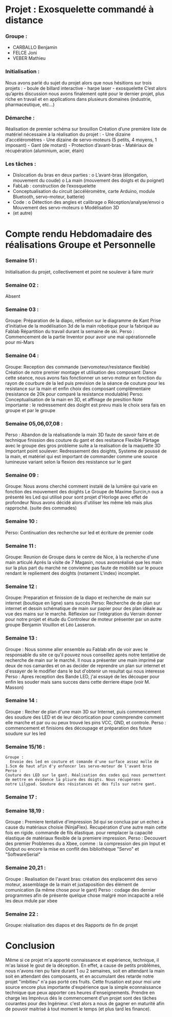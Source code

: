 # Projet : Exosquelette commandé à distance

### Groupe :
  - CARBALLO  Benjamin
  - FELCE     Joni
  - VEBER     Mathieu

### Initialisation :
  Nous avons parlé du sujet du projet alors que nous hésitions sur trois projets :
    - boule de billard interactive
    - harpe laser
    - exosquelette
  C’est alors qu’après discussion nous avons finalement opté pour le dernier projet, plus riche en travail et en applications dans plusieurs domaines (industrie, pharmaceutique, etc…)

### Démarche : 
  Réalisation de premier schéma sur brouillon 
  Création d’une première liste de matériel nécessaire à la réalisation du projet :
    -	Une dizaine d’accéléromètres
    -	Une dizaine de servo-moteurs (5 petits, 4 moyens, 1 imposant)
    -	Gant (de motard)
    -	Protection d’avant-bras
    -	Matériaux de récupération (aluminium, acier, étain)

### Les tâches :
  -	Dislocation du bras en deux parties :
    o	L’avant-bras 	(élongation, mouvement du coude)
    o	La main 		(mouvement des doigts et du poignet)
  -	FabLab : construction de l’exosquelette 
  -	Conceptualisation du circuit (accéléromètre, carte Arduino, module Bluetooth, servo-moteur, batterie)
  -	Code :
    o	Détection des angles et calibrage
    o	Réception/analyse/envoi
    o	Mouvement des servo-moteurs
    o	Modélisation 3D
  -	(et autre)

# Compte rendu Hebdomadaire des réalisations Groupe et Personnelle

### Semaine 51 : 
  Initialisation du projet, collectivement et point ne soulever à faire murir

### Semaine 02 :
  Absent

### Semaine 03 :
  Groupe:
    Préparation de la diapo, réflexion sur le diagramme de Kant
    Prise d’initiative de la modélisation 3d de la main robotique pour la fabriqué au Fablab
    Répartition du travail durant la semaine de ski.
  Perso :
    Commencement de la partie Inventor pour avoir une mai opérationnelle pour mi-Mars

### Semaine 04 :
  Groupe:
    Reception des commande (servomoteur/resistance flexible)
    Création de notre premier montage et utilisation des composant:
      Dance cette séance, nous avons fais fonctionner un servo moteur en fonction du rayon de courbure de la led
      puis prevision de la séance de couture pour les resistance sur la main
      et enfin choix des composant complémentaire (resistance de 20k pour comparé la resistance modulable)
  Perso:
    Conceptualisation de la main en 3D, et affinage de presition
    Note importante : le redressement des doight est prevu mais le choix sera fais en groupe et par le groupe

### Semaine 05,06,07,08 :
  Perso :
    Abandon de la réalisationde la main 3D faute de savoir faire et de technique
    finission des couture du gant et des resitance Flexible
    Pärtage avec le groupe des gros probleme suite a la realisation de la maquette 3D
    Important point soulever: Redressement des doights, Systeme de poussé de la main, et matériel qui est important de 
    commander comme une source lumineuse variant selon la flexion des resistance sur le gant

### Semaine 09 :
   Groupe:
     Nous avons cherché comment instalé de la lumière qui varie en fonction des mouvement des doights
     Le Groupe de Maxime Surcin,n ous a présenté les Led qui utilisé pour sont projet d'Horloge avec effet de profondeur
     Nous avons décidé alors d'utiliser les même leb mais plus rapproché. (suite des commades)

### Semaine 10 :
   Perso:
     Continuation des recherche sur led et écriture de premier code

### Semaine 11 :
  Groupe: 
    Reunion de Groupe dans le centre de Nice, à la recherche d'une main articulé
    Aprés la visite de 7 Magasin, nous avonsréalisé que les main sur la plus part du marché ne convienne pas faute de
    mobilité sur le pouce rendant le repliement des doights (notament L'index) incomplet.
### Semaine 12 :
  Groupe: 
    Preparation et finission de la diapo et recherche de main sur internet (boutique en ligne) sans succés
  Perso:
    Recherche de de plan sur internet et dessin schématique de main sur papier pour des plan idéale au vue des mains sur
    le marché. Réflexion sur l'intégration du Verrain donner pour notre projet et étude du Controleur de moteur présenter 
    par un autre groupe Benjamin Vouillon et Léo Lasseron.

### Semaine 13 :
  Groupe : 
    Nous somme aller ensemble au Fablab afin de voir avec le responsable du site ce qu'il pouvez nous conseillez aprés
    notre tentative de recherche de main sur le marché. Il nous a présenter une main imprimé par deux de nos camardes et
    on as decider de reprendre un plan sur internet et d'essayer de le modifier dans le but d'obtenir un resultat qui nous
    interesse
  Perso :
    Apres reception des Bande LED, j'ai essayé de les découper pour enfin les souder mais sans succes dans cette derriere
    étape (voir M. Masson)

### Semaine 14 :
  Groupe :
    Recher de plan d'une main 3D sur Internet, puis commencement des soudure des LED et de leur décortication pour commprendre comment        elle marche et par ou ou peux trouvé les pins VCC, GND, et controle.
  Perso :
    commencement et finisions des découpage et préparation des future soudure sur les led

### Semaine 15/16 :
    Groupe : 
      Envoie des led en couture et comande d'une surface assez molle de 1.5cm de haut afin d'y enfoncer les servo-moteur de l'avant bras
    Perso : 
    Couture des LED sur le gant. Réalisation des codes qui nous permettent de mettre en évidence la pliure des doigts. Nous récupérons        notre Lilypad. Soudure des résistances et des fils sur notre gant.

### Semaine 17 :


### Semaine 18,19 :
  Groupe :
    Premiere tentative d'impression 3d qui se conclua par un echec a cause du matériaux choisie (NinjaFlex).
    Recupération d'une autre main cette fois en rigide.
    commande de fils élastique. pour remplacer la capacité élastique de matériaux flexible de la premiere impression.
  Perso : 
    Decouvert des premier Problemes du a Xbee, comme : la compression des pin Input et Output ou encore la mise en conflit des bibliothèque "Servo" et "SoftwareSerial"
    
### Semaine 20,21 :
  Groupe :
   Realisation de l'avant bras: création des enplacemnt des servo moteur, assemblage de la main et juxtaposition des élément de            comunication (la même chose pour le gant)
  Perso : 
    codage des dernier programmes afin de présente quelque chose malgré mon incapacité a relié les deux mdule par xbee

### Semaine 22 :
  Groupe:
    réalisation des diapos et des Rapports de fin de projet
    
# Conclusion

Même si ce projet m'a apporté connaissance et expérience, technique, il m'as laissé le gout de la déception. En effet, a cause de petits problêmes, nous n'avons rien pu faire durant 1 ou 2 semaines, soit en attendant la main soit en attendant des composants, et en accumulant des retarde notre projet "imbitieu" n'a pas porté ces fruits. Cette frusation est pour moi une source encore plus importante d'expérience que la simple econnaissance technique que peux apporter ces heures d'enseignements. Prendre en charge les Imprévus dés le commencement d'un projet sont des tâches courantes pour des Ingénieur. c'est alors a nous de gagner en maturité afin de  pouvoir maitrisé à tout moment le temps (et plus tard les finance).
